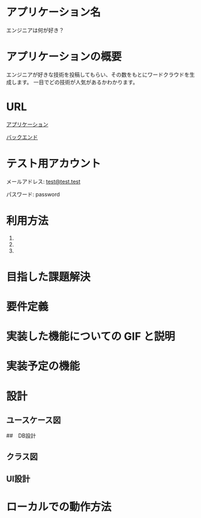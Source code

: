 # アプリケーション名

エンジニアは何が好き？

# アプリケーションの概要

エンジニアが好きな技術を投稿してもらい、その数をもとにワードクラウドを生成します。
一目でどの技術が人気があるかわかります。

# URL

[アプリケーション]()

[バックエンド]()

# テスト用アカウント

メールアドレス: test@test.test

パスワード: password

# 利用方法

1. 
2. 
3. 

# 目指した課題解決

# 要件定義

# 実装した機能についての GIF と説明

# 実装予定の機能

# 設計

## ユースケース図

##　DB設計

## クラス図 

## UI設計

# ローカルでの動作方法
